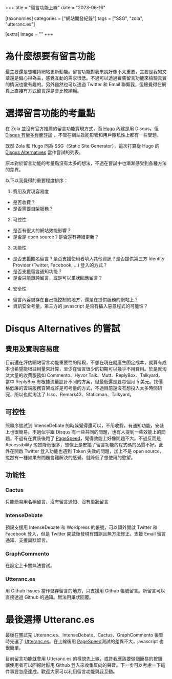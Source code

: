 +++
title = "留言功能上線"
date = "2023-06-16"

[taxonomies]
categories = ["網站開發紀錄"]
tags = ["SSG", "zola", "utteranc.es"]

[extra]
image = ""
+++

# 為什麼想要有留言功能

最主要還是想維持網站更新動能。留言功能對我來說好像不太重要，主要是我的文章還是偏心得為主，感覺互動的需求很低。不過可以透過實裝留言功能來檢驗真實的情況也蠻有趣的。另外雖然也可以透過 Twitter 和 Email 聯繫我，但總覺得在網頁上直接有方式留言還是會比較順暢。

# 選擇留言功能的考量點

在 Zola 並沒有官方推薦的留言功能實現方式，而 [Hugo](https://gohugo.io/content-management/comments/) 內建是用 Disqus。但 [Disqus 有蠻多負面評論](https://fatfrogmedia.com/delete-disqus-comments-wordpress/) ，不管在網站效能影響和用戶隱私性上都有一些問題。

既然 Zola 和 Hugo 同為 SSG（Static Site Generator），這次打算從 Hugo 的 [Disqus Alternatives](https://gohugo.io/content-management/comments/#alternatives) 當作嘗試的列表。

原本對於留言功能的考量點沒有太多的想法，不過在嘗試中也漸漸感受到各種方法的差異。

以下以我覺得的重要程度排序：

1. 費用及實現容易度
  - 是否收費？
  - 是否需要自架服務？
2. 可控性
  - 是否有很大的網站效能影響？
  - 是否是 open source？是否還有持續更新？
3. 功能性
  - 是否支援匿名留言？是否支援使用者填入其他資訊？是否提供第三方 Identity Provider (Twitter, Facebook, ...) 登入的方式？
  - 是否支援留言通知功能？
  - 是否只能單純留言，或是可以巢狀回應留言？
4. 安全性
  - 留言內容儲存在自己能控制的地方，還是在提供服務的網站上？
  - 資訊安全考量，第三方的 javascript 是否有插入惡意程式的可能性？

# Disqus Alternatives 的嘗試

## 費用及實現容易度

目前還在評估網站留言功能重要性的階段，不想在現在就產生固定成本，就算有成本也希望能根據用量來計算，至少在留言很少的初期可以幾乎不用費用。於是就淘汰大量的收費服務如 Commento、Hyvor Talk、Mutt、ReplyBox、Talkyard，當中 ReplyBox 有根據流量設計不同的方案，但最低還是要每個月 5 美元。找價格低廉的雲端服務自架或許是可考量的方式，不過目前還沒有想投入太多時間研究，所以也就淘汰了 Isso、Remark42、Staticman、Talkyard。

## 可控性

照順序嘗試到 IntenseDebate 的時候覺得還可以，不用收費，有通知功能，安裝上也很簡易。不過似乎跟 Disqus 有一些共同的問題，也有人提到一些效能上的問題，不過有在實裝後跑了 [PageSpeed](https://pagespeed.web.dev/analysis/https-blog-mickzh-com-reading-notes-the-book-of-joy/q60v9g9oe4?form_factor=mobile)，覺得效能上好像問題不大。不過反而是 Accessibility 忽然降低很多，想像上是安插了留言功能的程式碼的品質不好。此外在開啟 Twitter 登入功能也遇到 Token 失效的問題，加上不是 open source，忽然有一種如果有問題會難解決的感覺，就降低了想使用的慾望。

## 功能性

### Cactus
只能簡易用名稱留言、沒有留言通知、沒有巢狀留言

### IntenseDebate
預設支援用 IntenseDebate 和 Wordpress 的帳號，可以額外開啟 Twitter 和 Facebook 登入，但是 Twitter 開啟後發現有錯誤且無方法修正。支援 Email 留言通知、支援巢狀留言。

### GraphCommento
在設定上卡關無法嘗試。

### Utteranc.es
用 Github Issues 當作儲存留言的地方，只支援用 Github 帳號留言。新留言可以直接透過 Github 的通知。無法用巢狀回覆。

# 最後選擇 Utteranc.es

最後在嘗試完 Utteranc.es、IntenseDebate、Cactus、GraphCommento 後暫時先選了 [Utteranc.es](https://utteranc.es/)。在上線後用 [PageSpeed](https://pagespeed.web.dev/analysis/https-blog-mickzh-com-reading-notes-the-book-of-joy/5xw6sf5fbk?form_factor=mobile)測試的差異不大，javascript 也很簡單。

目前留言功能就會用 Utteranc.es 的樣貌先上線，或許我應該要做個簡易的按鈕讓使用者可以回報討厭用 Github 登入來收集反向的聲音。下一步可以考慮一下這件事要怎麼達成。歡迎大家可以利用留言功能與我互動。
